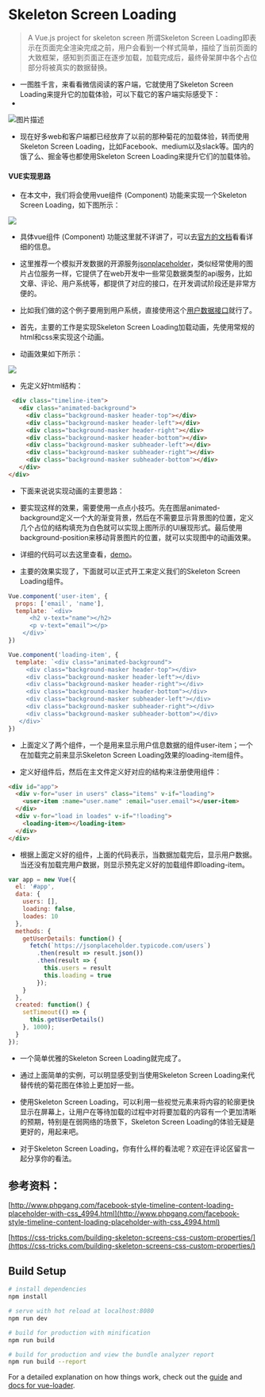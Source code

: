 # Skeleton Screen Loading

> A Vue.js project for skeleton screen
> 所谓Skeleton Screen Loading即表示在页面完全渲染完成之前，用户会看到一个样式简单，描绘了当前页面的大致框架，感知到页面正在逐步加载，加载完成后，最终骨架屏中各个占位部分将被真实的数据替换。

* 一图胜千言，来看看微信阅读的客户端，它就使用了Skeleton Screen Loading来提升它的加载体验，可以下载它的客户端实际感受下：
*
![图片描述](https://blog-10039692.file.myqcloud.com/1508382617834_4936_1508382642834.gif)


* 现在好多web和客户端都已经放弃了以前的那种菊花的加载体验，转而使用Skeleton Screen Loading，比如Facebook、medium以及slack等。国内的饿了么、掘金等也都使用Skeleton Screen Loading来提升它们的加载体验。


#### VUE实现思路
* 在本文中，我们将会使用vue组件 (Component) 功能来实现一个Skeleton Screen Loading，如下图所示：

![](https://blog-10039692.file.myqcloud.com/1508382785194_44_1508382808701.gif)

* 具体vue组件 (Component) 功能这里就不详讲了，可以去[官方的文档](https://cn.vuejs.org/v2/guide/components.html)看看详细的信息。

* 这里推荐一个模拟开发数据的开源服务[jsonplaceholder](https://jsonplaceholder.typicode.com/)，类似经常使用的图片占位服务一样，它提供了在web开发中一些常见数据类型的api服务，比如文章、评论、用户系统等，都提供了对应的接口，在开发调试阶段还是非常方便的。

* 比如我们做的这个例子要用到用户系统，直接使用这个[用户数据接口](https://jsonplaceholder.typicode.com/users)就行了。

* 首先，主要的工作是实现Skeleton Screen Loading加载动画，先使用常规的html和css来实现这个动画。

* 动画效果如下所示：

![](https://blog-10039692.file.myqcloud.com/1508382906163_7373_1508382929797.gif)

* 先定义好html结构：
```html
 <div class="timeline-item">
   <div class="animated-background">
     <div class="background-masker header-top"></div>
     <div class="background-masker header-left"></div>
     <div class="background-masker header-right"></div>
     <div class="background-masker header-bottom"></div>
     <div class="background-masker subheader-left"></div>
     <div class="background-masker subheader-right"></div>
     <div class="background-masker subheader-bottom"></div>
   </div>
</div>
```

* 下面来说说实现动画的主要思路：

* 要实现这样的效果，需要使用一点点小技巧。先在图层animated-background定义一个大的渐变背景，然后在不需要显示背景图的位置，定义几个占位的结构填充为白色就可以实现上图所示的UI展现形式。最后使用background-position来移动背景图片的位置，就可以实现图中的动画效果。

* 详细的代码可以去这里查看，[demo](https://codepen.io/janily/pen/rGqQgJ)。

* 主要的效果实现了，下面就可以正式开工来定义我们的Skeleton Screen Loading组件。

```javascript
Vue.component('user-item', {
  props: ['email', 'name'],
  template: `<div>
      <h2 v-text="name"></h2>
      <p v-text="email"></p>
    </div>`
})

Vue.component('loading-item', {
  template: `<div class="animated-background">
     <div class="background-masker header-top"></div>
     <div class="background-masker header-left"></div>
     <div class="background-masker header-right"></div>
     <div class="background-masker header-bottom"></div>
     <div class="background-masker subheader-left"></div>
     <div class="background-masker subheader-right"></div>
     <div class="background-masker subheader-bottom"></div>
   </div>`
})
```

* 上面定义了两个组件，一个是用来显示用户信息数据的组件user-item；一个在加载完之前来显示Skeleton Screen Loading效果的loading-item组件。

* 定义好组件后，然后在主文件定义好对应的结构来注册使用组件：

```html
<div id="app">
  <div v-for="user in users" class="items" v-if="loading">
    <user-item :name="user.name" :email="user.email"></user-item>
  </div>
  <div v-for="load in loades" v-if="!loading">
    <loading-item></loading-item>
  </div>
</div>
```

* 根据上面定义好的组件，上面的代码表示，当数据加载完后，显示用户数据。当还没有加载完用户数据，则显示预先定义好的加载组件即loading-item。

```javascript
var app = new Vue({
  el: '#app',
  data: {
    users: [],
    loading: false,
    loades: 10
  },
  methods: {
    getUserDetails: function() {
      fetch(`https://jsonplaceholder.typicode.com/users`)
        .then(result => result.json())
        .then(result => {
          this.users = result
          this.loading = true
        });
    }
  },
  created: function() {
    setTimeout(() => {
      this.getUserDetails()
    }, 1000);
  }
});
```

* 一个简单优雅的Skeleton Screen Loading就完成了。

* 通过上面简单的实例，可以明显感受到当使用Skeleton Screen Loading来代替传统的菊花图在体验上更加好一些。

* 使用Skeleton Screen Loading，可以利用一些视觉元素来将内容的轮廓更快显示在屏幕上，让用户在等待加载的过程中对将要加载的内容有一个更加清晰的预期，特别是在弱网络的场景下，Skeleton Screen Loading的体验无疑是更好的，用起来吧。

* 对于Skeleton Screen Loading，你有什么样的看法呢？欢迎在评论区留言一起分享你的看法。

## 参考资料：
[http://www.phpgang.com/facebook-style-timeline-content-loading-placeholder-with-css_4994.html](http://www.phpgang.com/facebook-style-timeline-content-loading-placeholder-with-css_4994.html)

[https://css-tricks.com/building-skeleton-screens-css-custom-properties/](https://css-tricks.com/building-skeleton-screens-css-custom-properties/)

## Build Setup

``` bash
# install dependencies
npm install

# serve with hot reload at localhost:8080
npm run dev

# build for production with minification
npm run build

# build for production and view the bundle analyzer report
npm run build --report
```

For a detailed explanation on how things work, check out the [guide](http://vuejs-templates.github.io/webpack/) and [docs for vue-loader](http://vuejs.github.io/vue-loader).

